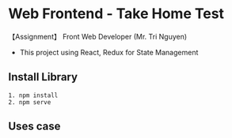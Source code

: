 # Web Frontend - Take Home Test

【Assignment】 Front Web Developer (Mr. Tri Nguyen)
* This project using React, Redux for State Management

## Install Library

```
1. npm install
2. npm serve
```

## Uses case


